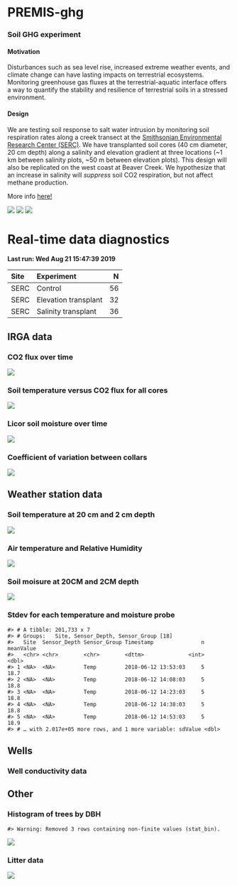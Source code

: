 
<!-- README.md is generated from README.Rmd. Please edit that file -->
PREMIS-ghg
==========

### Soil GHG experiment

#### Motivation

Disturbances such as sea level rise, increased extreme weather events, and climate change can have lasting impacts on terrestrial ecosystems. Monitoring greenhouse gas fluxes at the terrestrial-aquatic interface offers a way to quantify the stability and resilience of terrestrial soils in a stressed environment.

#### Design

We are testing soil response to salt water intrusion by monitoring soil respiration rates along a creek transect at the [Smithsonian Environmental Research Center (SERC)](https://serc.si.edu/). We have transplanted soil cores (40 cm diameter, 20 cm depth) along a salinity and elevation gradient at three locations (~1 km between salinity plots, ~50 m between elevation plots). This design will also be replicated on the west coast at Beaver Creek. We hypothesize that an increase in salinity will *suppress* soil CO2 respiration, but not affect methane production.

More info [here!](https://osf.io/at9hr)

![](https://github.com/PNNL-PREMIS/PREMIS-ghg/blob/master/photos/cores_in_cart.jpeg) ![](https://github.com/PNNL-PREMIS/PREMIS-ghg/blob/master/photos/BBL_SP_snow.jpeg) ![](https://github.com/PNNL-PREMIS/PREMIS-ghg/blob/master/photos/cores_in_ground.jpeg)

Real-time data diagnostics
==========================

**Last run: Wed Aug 21 15:47:39 2019**

| Site | Experiment           |    N|
|:-----|:---------------------|----:|
| SERC | Control              |   56|
| SERC | Elevation transplant |   32|
| SERC | Salinity transplant  |   36|

IRGA data
---------

### CO2 flux over time

![](README_figures/README-co2_time-1.png)

### Soil temperature versus CO2 flux for all cores

![](README_figures/README-q10-1.png)

### Licor soil moisture over time

![](README_figures/README-licor_sm-1.png)

### Coefficient of variation between collars

![](README_figures/README-collar_cv-1.png)

Weather station data
--------------------

### Soil temperature at 20 cm and 2 cm depth

![](README_figures/README-soil_temp-1.png)

### Air temperature and Relative Humidity

![](README_figures/README-air_temp-1.png)

### Soil moisure at 20CM and 2CM depth

![](README_figures/README-soil_moisture-1.png)

### Stdev for each temperature and moisture probe

    #> # A tibble: 201,733 x 7
    #> # Groups:   Site, Sensor_Depth, Sensor_Group [18]
    #>   Site  Sensor_Depth Sensor_Group Timestamp               n meanValue
    #>   <chr> <chr>        <chr>        <dttm>              <int>     <dbl>
    #> 1 <NA>  <NA>         Temp         2018-06-12 13:53:03     5      18.7
    #> 2 <NA>  <NA>         Temp         2018-06-12 14:08:03     5      18.8
    #> 3 <NA>  <NA>         Temp         2018-06-12 14:23:03     5      18.8
    #> 4 <NA>  <NA>         Temp         2018-06-12 14:38:03     5      18.8
    #> 5 <NA>  <NA>         Temp         2018-06-12 14:53:03     5      18.9
    #> # … with 2.017e+05 more rows, and 1 more variable: sdValue <dbl>

Wells
-----

### Well conductivity data

Other
-----

### Histogram of trees by DBH

    #> Warning: Removed 3 rows containing non-finite values (stat_bin).

![](README_figures/README-inventory-1.png)

### Litter data

![](README_figures/README-litter-1.png)
